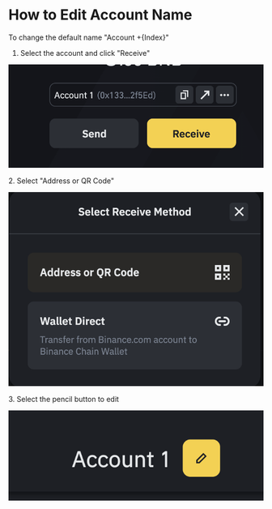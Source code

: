 # How to Edit Account Name

&#x20;To change the default name "Account +{Index}"

1. Select the account and click "Receive"

![](<../../../.gitbook/assets/image (14).png>)

2\. Select "Address or QR Code"

![](<../../../.gitbook/assets/image (12).png>)

3\. Select the pencil button to edit

![](<../../../.gitbook/assets/image (13).png>)
